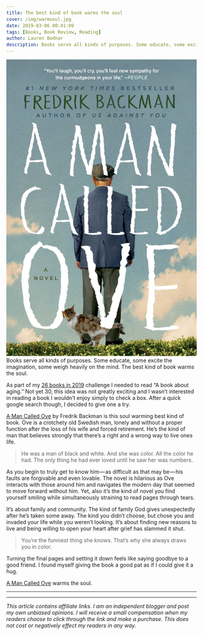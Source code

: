 ```yaml
---
title: The best kind of book warms the soul
cover: /img/warmsoul.jpg
date: 2019-03-06 00:41:09
tags: [Books, Book Review, Reading]
author: Lauren Bodnar
description: Books serve all kinds of purposes. Some educate, some excite the imagination, some weigh heavily on the mind. The best kind of book warms the soul.
---
```

![header img](/img/ove.jpg)
<br/>
Books serve all kinds of purposes. Some educate, some excite the imagination, some weigh heavily on the mind. The best kind of book warms the soul.
<br/>

As part of my [26 books in 2019](https://medium.com/@laurenbodnar/26-books-in-2019-f7b21c69c383) challenge I needed to read “A book about aging.” Not yet 30, this idea was not greatly exciting and I wasn’t interested in reading a book I wouldn’t enjoy simply to check a box. After a quick google search though, I decided to give one a try.
<br/>

[A Man Called Ove](https://amzn.to/2GZ3cd7) by Fredrik Backman is this soul warming best kind of book. Ove is a crotchety old Swedish man, lonely and without a proper function after the loss of his wife and forced retirement. He’s the kind of man that believes strongly that there’s a right and a wrong way to live ones life.
<br/>

>He was a man of black and white. And she was color. All the color he had. The only thing he had ever loved until he saw her was numbers.


As you begin to truly get to know him — as difficult as that may be — his faults are forgivable and even lovable. The novel is hilarious as Ove interacts with those around him and navigates the modern day that seemed to move forward without him. Yet, also it’s the kind of novel you find yourself smiling while simultaneously straining to read pages through tears.
<br/>

It’s about family and community. The kind of family God gives unexpectedly after he’s taken some away. The kind you didn’t choose, but chose you and invaded your life while you weren’t looking. It’s about finding new reasons to live and being willing to open your heart after grief has slammed it shut.
<br/>

>You’re the funniest thing she knows. That’s why she always draws you in color.


Turning the final pages and setting it down feels like saying goodbye to a good friend. I found myself giving the book a good pat as if I could give it a hug.
<br/>

[A Man Called Ove](https://amzn.to/2GZ3cd70) warms the soul.




****  
****
*This article contains affiliate links.  I am an independent blogger and post my own unbiased opinions. I will receive a small compensation when my readers choose to click through the link and make a purchase. This does not cost or negatively effect my readers in any way.*
